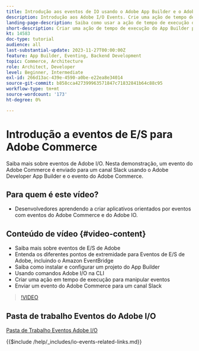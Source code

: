 ```yaml
---
title: Introdução aos eventos de IO usando o Adobe App Builder e o Adobe Commerce
description: Introdução aos Adobe I/O Events. Crie uma ação de tempo de execução do App Builder para eventos do Adobe Commerce.
landing-page-description: Saiba como usar a ação de tempo de execução do App Builder para eventos do Adobe Commerce.
short-description: Criar uma ação de tempo de execução do App Builder para eventos do Adobe Commerce.
kt: 14583
doc-type: tutorial
audience: all
last-substantial-update: 2023-11-27T00:00:00Z
feature: App Builder, Eventing, Backend Development
topic: Commerce, Architecture
role: Architect, Developer
level: Beginner, Intermediate
exl-id: 266d13ac-439e-4590-a0be-e22ea8e34014
source-git-commit: b858cca427399963571847c71832841b64c88c95
workflow-type: tm+mt
source-wordcount: '173'
ht-degree: 0%

---
```


# Introdução a eventos de E/S para Adobe Commerce

Saiba mais sobre eventos de Adobe I/O. Nesta demonstração, um evento do Adobe Commerce é enviado para um canal Slack usando o Adobe Developer App Builder e o evento do Adobe Commerce.

## Para quem é este vídeo?

* Desenvolvedores aprendendo a criar aplicativos orientados por eventos com eventos do Adobe Commerce e do Adobe IO.

## Conteúdo de vídeo {#video-content}

* Saiba mais sobre eventos de E/S de Adobe
* Entenda os diferentes pontos de extremidade para Eventos de E/S de Adobe, incluindo o Amazon EventBridge
* Saiba como instalar e configurar um projeto do App Builder
* Usando comandos Adobe I/O na CLI
* Criar uma ação em tempo de execução para manipular eventos
* Enviar um evento do Adobe Commerce para um canal Slack

>[!VIDEO](https://video.tv.adobe.com/v/3425834?learn=on)

## Pasta de trabalho Eventos do Adobe I/O

[Pasta de Trabalho Eventos Adobe I/O](../assets/io-events/IO-Events-Workbook.pdf)

{{$include /help/_includes/io-events-related-links.md}}
